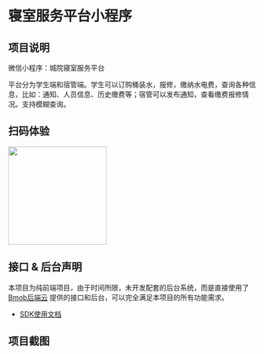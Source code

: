 # 寝室服务平台小程序

## 项目说明

微信小程序：城院寝室服务平台  

平台分为学生端和宿管端。学生可以订购桶装水，报修，缴纳水电费，查询各种信息，比如：通知、人员信息、历史缴费等；宿管可以发布通知，查看缴费报修情况。支持模糊查询。

## 扫码体验

<p>
<img src="http://qty83k.creatby.com/materials/96303/origin/cdbab1863fdb3e5fccc6af183ec5c9b1_origin.jpg" width="200px">
</p>

## 接口 & 后台声明

本项目为纯前端项目，由于时间所限，未开发配套的后台系统，而是直接使用了 [Bmob后端云](https://www.bmob.cn/weixin) 提供的接口和后台，可以完全满足本项目的所有功能需求。

- [SDK使用文档](http://doc.bmob.cn/data/wechat_app_new/index.html)

## 项目截图

